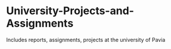 # University-Projects-and-Assignments
Includes reports, assignments, projects at the university of Pavia

